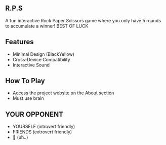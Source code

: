 
## R.P.S

A fun interactive Rock Paper Scissors game where you only have 5 rounds to accumulate a winner! BEST OF LUCK

## Features

- Minimal Design (BlackYellow)
- Cross-Device Compatibility
- Interactive Sound


## How To Play

- Access the project website on the About section
- Must use brain

## YOUR OPPONENT

- YOURSELF (introvert friendly)
- FRIENDS (extrovert friendly)
- 🤖 (uh..)